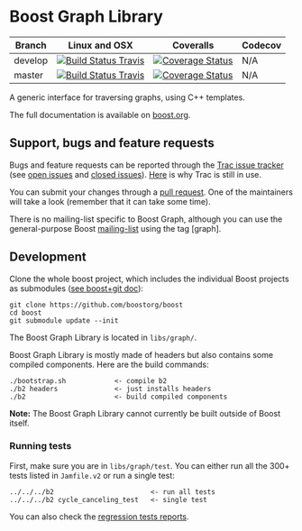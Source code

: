 Boost Graph Library
===================


Branch  | Linux and OSX | Coveralls | Codecov |
------- | ------------- | --------- | ------- |
develop | [![Build Status Travis](https://travis-ci.com/anadon/graph.svg?branch=develop)](https://travis-ci.com/anadon/graph?branch=develop) | [![Coverage Status](https://coveralls.io/repos/github/anadon/graph/badge.svg?branch=develop)](https://coveralls.io/github/anadon/graph?branch=develop) | N/A
master  | [![Build Status Travis](https://travis-ci.com/anadon/graph.svg?branch=master)](https://travis-ci.com/anadon/graph?branch=master) | [![Coverage Status](https://coveralls.io/repos/github/anadon/graph/badge.svg?branch=master)](https://coveralls.io/github/anadon/graph?branch=master) | N/A




A generic interface for traversing graphs, using C++ templates.

The full documentation is available on [boost.org](http://www.boost.org/doc/libs/release/libs/graph/doc/index.html).

## Support, bugs and feature requests ##

Bugs and feature requests can be reported through the [Trac issue tracker](https://svn.boost.org/trac/boost/query?component=graph&desc=1&order=id)
(see [open issues](https://svn.boost.org/trac/boost/query?status=!closed&component=graph&desc=1&order=id) and
[closed issues](https://svn.boost.org/trac/boost/query?status=closed&component=graph&col=id&col=summary&col=status&col=owner&col=type&col=milestone&col=version&desc=1&order=id)). [Here](http://lists.boost.org/Archives/boost/2015/04/221780.php) is why Trac is still in use.

You can submit your changes through a [pull request](https://github.com/boostorg/graph/pulls). One of the maintainers will take a look (remember that it can take some time).

There is no mailing-list specific to Boost Graph, although you can use the general-purpose Boost [mailing-list](http://lists.boost.org/mailman/listinfo.cgi/boost-users) using the tag [graph].


## Development ##

Clone the whole boost project, which includes the individual Boost projects as submodules ([see boost+git doc](https://github.com/boostorg/boost/wiki/Getting-Started)): 

    git clone https://github.com/boostorg/boost
    cd boost
    git submodule update --init

The Boost Graph Library is located in `libs/graph/`. 

Boost Graph Library is mostly made of headers but also contains some compiled components. Here are the build commands:
    
    ./bootstrap.sh            <- compile b2 
    ./b2 headers              <- just installs headers
    ./b2                      <- build compiled components

**Note:** The Boost Graph Library cannot currently be built outside of Boost itself.

### Running tests ###
First, make sure you are in `libs/graph/test`. 
You can either run all the 300+ tests listed in `Jamfile.v2` or run a single test:

    ../../../b2                        <- run all tests
    ../../../b2 cycle_canceling_test   <- single test

You can also check the [regression tests reports](http://beta.boost.org/development/tests/develop/developer/graph.html).
